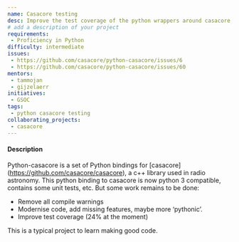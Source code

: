 ```yaml
---
name: Casacore testing
desc: Improve the test coverage of the python wrappers around casacore, and possibly add some python functionality
# add a description of your project
requirements:
 - Proficiency in Python
difficulty: intermediate
issues:
 - https://github.com/casacore/python-casacore/issues/6
 - https://github.com/casacore/python-casacore/issues/60
mentors:
 - tammojan
 - gijzelaerr
initiatives:
 - GSOC
tags:
 - python casacore testing
collaborating_projects:
 - casacore
---
```

#### Description

Python-casacore is a set of Python bindings for [casacore] (https://github.com/casacore/casacore), a c++ library used in radio astronomy. This python binding to casacore is now python 3 compatible, contains some unit tests, etc. But some work remains to be done:

 - Remove all compile warnings
 - Modernise code, add missing features, maybe more ‘pythonic’.
 - Improve test coverage (24% at the moment)

This is a typical project to learn making good code.

